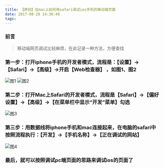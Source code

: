 ```yaml
---
title: 【原创】在mac上如何用safari调试ios手机的移动端页面
date: 2017-08-28 14:38:49
tags:
---
```

### 前言
> 移动端网页调试比较麻烦，在此记录一种方法，方便查找

<!--more-->
### 第一步：打开iphone手机的开发者模式，流程是：【设置】->【Safari】->【高级】->开启【Web检查器】 ，如图1、图2
![图1](https://eternal-blog.oss-cn-beijing.aliyuncs.com/blog/pic-1.jpg?Expires=1524545860&OSSAccessKeyId=TMP.AQGzY87mNUovU8LV8U4kgzo6MR2EIAGVKNjoWPNxxaqaXRkEGdZ8QsCjDHw2MC4CFQDpn0gWQe5Q4LkUFvKBZ-mlW7ZRYQIVALmsjJh6xMFVtDAkWvAvlAPOjZlq&Signature=fcf3tHyD4tVddLR8jIOA%2BA6qIa4%3D)
![图2](https://eternal-blog.oss-cn-beijing.aliyuncs.com/blog/pic-2.jpg?Expires=1524545953&OSSAccessKeyId=TMP.AQGzY87mNUovU8LV8U4kgzo6MR2EIAGVKNjoWPNxxaqaXRkEGdZ8QsCjDHw2MC4CFQDpn0gWQe5Q4LkUFvKBZ-mlW7ZRYQIVALmsjJh6xMFVtDAkWvAvlAPOjZlq&Signature=e751zy%2BFEGjfZ8JGHhFVIX675UE%3D)
### 第二步：打开Mac上Safari的开发者模式，流程是【Safari】->【偏好设置】->【高级】->【在菜单栏中显示“开发”菜单】勾选
![图3](https://eternal-blog.oss-cn-beijing.aliyuncs.com/blog/pic-3.jpg?Expires=1524545966&OSSAccessKeyId=TMP.AQGzY87mNUovU8LV8U4kgzo6MR2EIAGVKNjoWPNxxaqaXRkEGdZ8QsCjDHw2MC4CFQDpn0gWQe5Q4LkUFvKBZ-mlW7ZRYQIVALmsjJh6xMFVtDAkWvAvlAPOjZlq&Signature=0Y51u3BLZhzyPv7eFLr4Wc0ug64%3D)
### 第三步：用数据线将iphone手机和mac连接起来，在电脑的safari中按照流程执行：【开发】->【手机名称】->【正在调试的网站】
![图4](https://eternal-blog.oss-cn-beijing.aliyuncs.com/blog/pic-4.jpg?Expires=1524545977&OSSAccessKeyId=TMP.AQGzY87mNUovU8LV8U4kgzo6MR2EIAGVKNjoWPNxxaqaXRkEGdZ8QsCjDHw2MC4CFQDpn0gWQe5Q4LkUFvKBZ-mlW7ZRYQIVALmsjJh6xMFVtDAkWvAvlAPOjZlq&Signature=hq%2BAQdQ4YH0eaXGL1JlhZlk0VK4%3D)
### 最后，就可以按照调试pc端页面的思路来调试ios的页面了
